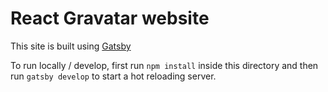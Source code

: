 # React Gravatar website

This site is built using [Gatsby](https://github.com/gatsbyjs/gatsby)

To run locally / develop, first run `npm install` inside this directory
and then run `gatsby develop` to start a hot reloading server.
